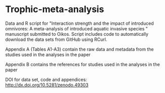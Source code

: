 # Trophic-meta-analysis
Data and R script for "Interaction strength and the impact of introduced omnivores: A meta-analysis of introduced aquatic invasive species " manuscript submitted to Oikos. Script includes code to automatically download the data sets from GitHub using RCurl.

Appendix A (Tables A1-A3) contain the raw data and metadata from the studies used in the analyses in the paper 

Appendix B contains the references for studies used in the analyses in the paper

DOI for data set, code and appendices:  http://dx.doi.org/10.5281/zenodo.49303

